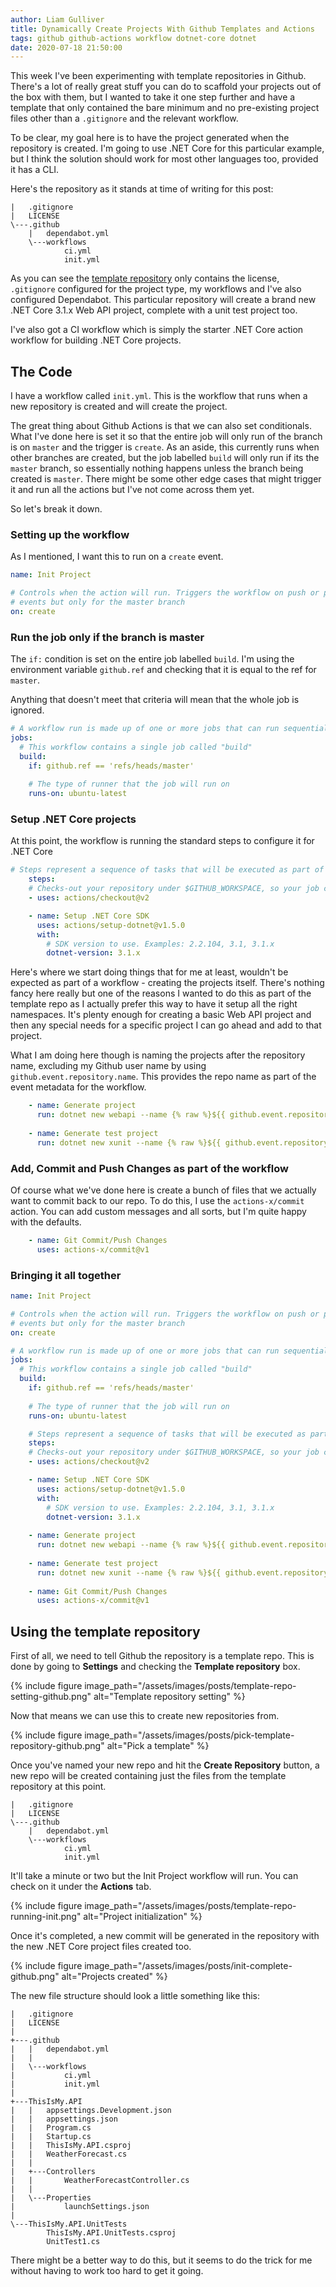 ```yaml
---
author: Liam Gulliver
title: Dynamically Create Projects With Github Templates and Actions
tags: github github-actions workflow dotnet-core dotnet
date: 2020-07-18 21:50:00
---
```


This week I've been experimenting with template repositories in Github. There's a lot of really great stuff you can do to scaffold your projects out of the box with them, but I wanted to take it one step further and have a template that only contained the bare minimum and no pre-existing project files other than a `.gitignore` and the relevant workflow.

To be clear, my goal here is to have the project generated when the repository is created. I'm going to use .NET Core for this particular example, but I think the solution should work for most other languages too, provided it has a CLI.

Here's the repository as it stands at time of writing for this post:

```
|   .gitignore
|   LICENSE
\---.github
    |   dependabot.yml  
    \---workflows
            ci.yml
            init.yml
```            

As you can see the [template repository](https://github.com/lgulliver/dotnet-api-template) only contains the license, `.gitignore` configured for the project type, my workflows and I've also configured Dependabot. This particular repository will create a brand new .NET Core 3.1.x Web API project, complete with a unit test project too.

I've also got a CI workflow which is simply the starter .NET Core action workflow for building .NET Core projects.

## The Code

I have a workflow called `init.yml`. This is the workflow that runs when a new repository is created and will create the project.

The great thing about Github Actions is that we can also set conditionals. What I've done here is set it so that the entire job will only run of the branch is on `master` and the trigger is `create`. As an aside, this currently runs when other branches are created, but the job labelled `build` will only run if its the `master` branch, so essentially nothing happens unless the branch being created is `master`. There might be some other edge cases that might trigger it and run all the actions but I've not come across them yet.

So let's break it down.

### Setting up the workflow

As I mentioned, I want this to run on a `create` event.

```yaml
name: Init Project

# Controls when the action will run. Triggers the workflow on push or pull request
# events but only for the master branch
on: create
```

### Run the job only if the branch is master

The `if:` condition is set on the entire job labelled `build`. I'm using the environment variable `github.ref` and checking that it is equal to the ref for `master`.

Anything that doesn't meet that criteria will mean that the whole job is ignored.

```yaml
# A workflow run is made up of one or more jobs that can run sequentially or in parallel
jobs:
  # This workflow contains a single job called "build"
  build:
    if: github.ref == 'refs/heads/master'
    
    # The type of runner that the job will run on
    runs-on: ubuntu-latest
```

### Setup .NET Core projects

At this point, the workflow is running the standard steps to configure it for .NET Core

```yaml
# Steps represent a sequence of tasks that will be executed as part of the job
    steps:
    # Checks-out your repository under $GITHUB_WORKSPACE, so your job can access it
    - uses: actions/checkout@v2

    - name: Setup .NET Core SDK
      uses: actions/setup-dotnet@v1.5.0
      with:
        # SDK version to use. Examples: 2.2.104, 3.1, 3.1.x
        dotnet-version: 3.1.x
```      

Here's where we start doing things that for me at least, wouldn't be expected as part of a workflow - creating the projects itself. There's nothing fancy here really but one of the reasons I wanted to do this as part of the template repo as I actually prefer this way to have it setup all the right namespaces. It's plenty enough for creating a basic Web API project and then any special needs for a specific project I can go ahead and add to that project.

What I am doing here though is naming the projects after the repository name, excluding my Github user name by using `github.event.repository.name`. This provides the repo name as part of the event metadata for the workflow.

```yaml
    - name: Generate project
      run: dotnet new webapi --name {% raw %}${{ github.event.repository.name }}{% endraw %}
     
    - name: Generate test project
      run: dotnet new xunit --name {% raw %}${{ github.event.repository.name }}.UnitTests{% endraw %}
```      

### Add, Commit and Push Changes as part of the workflow

Of course what we've done here is create a bunch of files that we actually want to commit back to our repo. To do this, I use the `actions-x/commit` action. You can add custom messages and all sorts, but I'm quite happy with the defaults.

```yaml
    - name: Git Commit/Push Changes
      uses: actions-x/commit@v1
```

### Bringing it all together

```yaml
name: Init Project

# Controls when the action will run. Triggers the workflow on push or pull request
# events but only for the master branch
on: create

# A workflow run is made up of one or more jobs that can run sequentially or in parallel
jobs:
  # This workflow contains a single job called "build"
  build:
    if: github.ref == 'refs/heads/master'
    
    # The type of runner that the job will run on
    runs-on: ubuntu-latest

    # Steps represent a sequence of tasks that will be executed as part of the job
    steps:
    # Checks-out your repository under $GITHUB_WORKSPACE, so your job can access it
    - uses: actions/checkout@v2

    - name: Setup .NET Core SDK
      uses: actions/setup-dotnet@v1.5.0
      with:
        # SDK version to use. Examples: 2.2.104, 3.1, 3.1.x
        dotnet-version: 3.1.x
    
    - name: Generate project
      run: dotnet new webapi --name {% raw %}${{ github.event.repository.name }}{% endraw %}
     
    - name: Generate test project
      run: dotnet new xunit --name {% raw %}${{ github.event.repository.name }}.UnitTests{% endraw %}
    
    - name: Git Commit/Push Changes
      uses: actions-x/commit@v1
```      

## Using the template repository

First of all, we need to tell Github the repository is a template repo. This is done by going to **Settings** and checking the **Template repository** box.

{% include figure image_path="/assets/images/posts/template-repo-setting-github.png" alt="Template repository setting" %}

Now that means we can use this to create new repositories from.

{% include figure image_path="/assets/images/posts/pick-template-repository-github.png" alt="Pick a template" %}

Once you've named your new repo and hit the **Create Repository** button, a new repo will be created containing just the files from the template repository at this point.

```
|   .gitignore
|   LICENSE
\---.github
    |   dependabot.yml  
    \---workflows
            ci.yml
            init.yml
```  

It'll take a minute or two but the Init Project workflow will run. You can check on it under the **Actions** tab.

{% include figure image_path="/assets/images/posts/template-repo-running-init.png" alt="Project initialization" %}

Once it's completed, a new commit will be generated in the repository with the new .NET Core project files created too.

{% include figure image_path="/assets/images/posts/init-complete-github.png" alt="Projects created" %}

The new file structure should look a little something like this:

```
|   .gitignore
|   LICENSE
|
+---.github
|   |   dependabot.yml
|   |
|   \---workflows
|           ci.yml
|           init.yml
|
+---ThisIsMy.API
|   |   appsettings.Development.json
|   |   appsettings.json
|   |   Program.cs
|   |   Startup.cs
|   |   ThisIsMy.API.csproj
|   |   WeatherForecast.cs
|   |
|   +---Controllers
|   |       WeatherForecastController.cs
|   |
|   \---Properties
|           launchSettings.json
|
\---ThisIsMy.API.UnitTests
        ThisIsMy.API.UnitTests.csproj
        UnitTest1.cs
```

There might be a better way to do this, but it seems to do the trick for me without having to work too hard to get it going.
